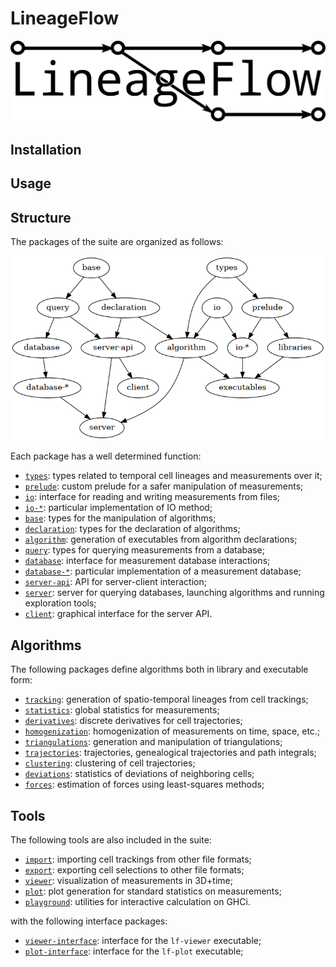 # LineageFlow

![](documentation/logo.png)

## Installation

## Usage

## Structure

The packages of the suite are organized as follows:

![](documentation/dependencies.png)

Each package has a well determined function:

- [`types`](infrastructure/lineageflow-types): types related to temporal cell lineages and measurements over it;
- [`prelude`](infrastructure/lineageflow-prelude): custom prelude for a safer manipulation of measurements;
- [`io`](infrastructure/lineageflow-io): interface for reading and writing measurements from files;
- [`io-*`](infrastructure/lineageflow-database-cbor): particular implementation of IO method;
- [`base`](infrastructure/lineageflow-base): types for the manipulation of algorithms;
- [`declaration`](infrastructure/lineageflow-declaration): types for the declaration of algorithms;
- [`algorithm`](infrastructure/lineageflow-algorithm): generation of executables from algorithm declarations;
- [`query`](infrastructure/lineageflow-query): types for querying measurements from a database;
- [`database`](infrastructure/lineageflow-database): interface for measurement database interactions;
- [`database-*`](infrastructure/lineageflow-database-sqlite): particular implementation of a measurement database;
- [`server-api`](tools/lineageflow-server-api): API for server-client interaction;
- [`server`](tools/lineageflow-server): server for querying databases, launching algorithms and running exploration tools;
- [`client`](tools/lineageflow-client): graphical interface for the server API.

## Algorithms

The following packages define algorithms both in library and executable form:

- [`tracking`](algorithms/lineageflow-tracking): generation of spatio-temporal lineages from cell trackings;
- [`statistics`](algorithms/lineageflow-statistics): global statistics for measurements;
- [`derivatives`](algorithms/lineageflow-derivatives): discrete derivatives for cell trajectories;
- [`homogenization`](algorithms/lineageflow-homogenization): homogenization of measurements on time, space, etc.;
- [`triangulations`](algorithms/lineageflow-triangulations): generation and manipulation of triangulations;
- [`trajectories`](algorithms/lineageflow-trajectories): trajectories, genealogical trajectories and path integrals;
- [`clustering`](algorithms/lineageflow-clustering): clustering of cell trajectories;
- [`deviations`](algorithms/lineageflow-deviations): statistics of deviations of neighboring cells;
- [`forces`](algorithms/lineageflow-forces): estimation of forces using least-squares methods;

## Tools

The following tools are also included in the suite:

- [`import`](tools/lineageflow-import): importing cell trackings from other file formats;
- [`export`](tools/lineageflow-export): exporting cell selections to other file formats;
- [`viewer`](tools/lineageflow-viewer): visualization of measurements in 3D+time;
- [`plot`](tools/lineageflow-plot): plot generation for standard statistics on measurements;
- [`playground`](tools/lineageflow-playground): utilities for interactive calculation on GHCi.

with the following interface packages:

- [`viewer-interface`](tools/lineageflow-viewer-interface): interface for the `lf-viewer` executable;
- [`plot-interface`](tools/lineageflow-plot-interface): interface for the `lf-plot` executable;

